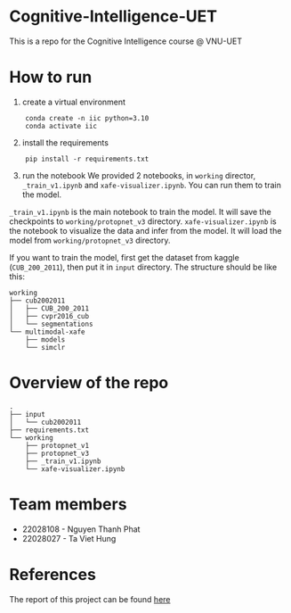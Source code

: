 # Cognitive-Intelligence-UET
This is a repo for the Cognitive Intelligence course @ VNU-UET

# How to run
1. create a virtual environment
```
    conda create -n iic python=3.10
    conda activate iic
```

2. install the requirements
```
    pip install -r requirements.txt
```

3. run the notebook
We provided 2 notebooks, in `working` director, `_train_v1.ipynb` and `xafe-visualizer.ipynb`. You can run them to train the model.

`_train_v1.ipynb` is the main notebook to train the model. It will save the checkpoints to `working/protopnet_v3` directory.
`xafe-visualizer.ipynb` is the notebook to visualize the data and infer from the model. It will load the model from `working/protopnet_v3` directory.

If you want to train the model, first get the dataset from kaggle (`CUB_200_2011`), then put it in `input` directory. The structure should be like this:
```
working
├── cub2002011
│   ├── CUB_200_2011
│   ├── cvpr2016_cub
│   └── segmentations
└── multimodal-xafe
    ├── models
    └── simclr
```

# Overview of the repo
```
.
├── input
│   └── cub2002011
├── requirements.txt
└── working
    ├── protopnet_v1
    ├── protopnet_v3
    ├── _train_v1.ipynb
    └── xafe-visualizer.ipynb
```

# Team members
- 22028108 - Nguyen Thanh Phat
- 22028027 - Ta Viet Hung

# References
The report of this project can be found [here](https://drive.google.com/file/d/1OFKHOi9O51qUSaPrAvEWhgV6bwBQ-DUj/view?usp=sharing)